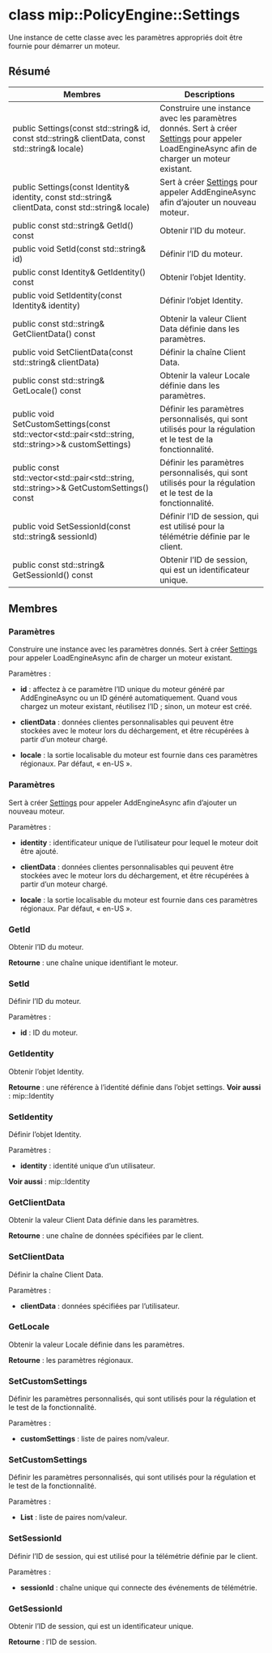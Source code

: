 # <a name="class-mippolicyenginesettings"></a>class mip::PolicyEngine::Settings 
Une instance de cette classe avec les paramètres appropriés doit être fournie pour démarrer un moteur.
  
## <a name="summary"></a>Résumé
 Membres                        | Descriptions                                
--------------------------------|---------------------------------------------
 public Settings(const std::string& id, const std::string& clientData, const std::string& locale)  |  Construire une instance avec les paramètres donnés. Sert à créer [Settings](class_mip_policyengine_settings.md) pour appeler LoadEngineAsync afin de charger un moteur existant.
 public Settings(const Identity& identity, const std::string& clientData, const std::string& locale)  |  Sert à créer [Settings](class_mip_policyengine_settings.md) pour appeler AddEngineAsync afin d’ajouter un nouveau moteur.
 public const std::string& GetId() const  |  Obtenir l’ID du moteur.
 public void SetId(const std::string& id)  |  Définir l’ID du moteur.
 public const Identity& GetIdentity() const  |  Obtenir l’objet Identity.
 public void SetIdentity(const Identity& identity)  |  Définir l’objet Identity.
 public const std::string& GetClientData() const  |  Obtenir la valeur Client Data définie dans les paramètres.
 public void SetClientData(const std::string& clientData)  |  Définir la chaîne Client Data.
 public const std::string& GetLocale() const  |  Obtenir la valeur Locale définie dans les paramètres.
public void SetCustomSettings(const std::vector<std::pair<std::string, std::string>>& customSettings)  |  Définir les paramètres personnalisés, qui sont utilisés pour la régulation et le test de la fonctionnalité.
public const std::vector<std::pair<std::string, std::string>>& GetCustomSettings() const  |  Définir les paramètres personnalisés, qui sont utilisés pour la régulation et le test de la fonctionnalité.
 public void SetSessionId(const std::string& sessionId)  |  Définir l’ID de session, qui est utilisé pour la télémétrie définie par le client.
 public const std::string& GetSessionId() const  |  Obtenir l’ID de session, qui est un identificateur unique.
  
## <a name="members"></a>Membres
  
### <a name="settings"></a>Paramètres
Construire une instance avec les paramètres donnés. Sert à créer [Settings](class_mip_policyengine_settings.md) pour appeler LoadEngineAsync afin de charger un moteur existant.

Paramètres :  
* **id** : affectez à ce paramètre l’ID unique du moteur généré par AddEngineAsync ou un ID généré automatiquement. Quand vous chargez un moteur existant, réutilisez l’ID ; sinon, un moteur est créé. 


* **clientData** : données clientes personnalisables qui peuvent être stockées avec le moteur lors du déchargement, et être récupérées à partir d’un moteur chargé. 


* **locale** : la sortie localisable du moteur est fournie dans ces paramètres régionaux. Par défaut, « en-US ».


  
### <a name="settings"></a>Paramètres
Sert à créer [Settings](class_mip_policyengine_settings.md) pour appeler AddEngineAsync afin d’ajouter un nouveau moteur.

Paramètres :  
* **identity** : identificateur unique de l’utilisateur pour lequel le moteur doit être ajouté. 


* **clientData** : données clientes personnalisables qui peuvent être stockées avec le moteur lors du déchargement, et être récupérées à partir d’un moteur chargé. 


* **locale** : la sortie localisable du moteur est fournie dans ces paramètres régionaux. Par défaut, « en-US ».


  
### <a name="getid"></a>GetId
Obtenir l’ID du moteur.

  
**Retourne** : une chaîne unique identifiant le moteur.
  
### <a name="setid"></a>SetId
Définir l’ID du moteur.

Paramètres :  
* **id** : ID du moteur.


  
### <a name="getidentity"></a>GetIdentity
Obtenir l’objet Identity.

  
**Retourne** : une référence à l’identité définie dans l’objet settings. 
**Voir aussi** : mip::Identity
  
### <a name="setidentity"></a>SetIdentity
Définir l’objet Identity.

Paramètres :  
* **identity** : identité unique d’un utilisateur. 


**Voir aussi** : mip::Identity
  
### <a name="getclientdata"></a>GetClientData
Obtenir la valeur Client Data définie dans les paramètres.

  
**Retourne** : une chaîne de données spécifiées par le client.
  
### <a name="setclientdata"></a>SetClientData
Définir la chaîne Client Data.

Paramètres :  
* **clientData** : données spécifiées par l’utilisateur.


  
### <a name="getlocale"></a>GetLocale
Obtenir la valeur Locale définie dans les paramètres.

  
**Retourne** : les paramètres régionaux.
  
### <a name="setcustomsettings"></a>SetCustomSettings
Définir les paramètres personnalisés, qui sont utilisés pour la régulation et le test de la fonctionnalité.

Paramètres :  
* **customSettings** : liste de paires nom/valeur.


  
### <a name="getcustomsettings"></a>SetCustomSettings
Définir les paramètres personnalisés, qui sont utilisés pour la régulation et le test de la fonctionnalité.

Paramètres :  
* **List** : liste de paires nom/valeur.


  
### <a name="setsessionid"></a>SetSessionId
Définir l’ID de session, qui est utilisé pour la télémétrie définie par le client.

Paramètres :  
* **sessionId** : chaîne unique qui connecte des événements de télémétrie.


  
### <a name="getsessionid"></a>GetSessionId
Obtenir l’ID de session, qui est un identificateur unique.

  
**Retourne** : l’ID de session.